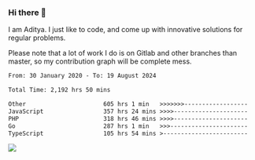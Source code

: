 ### Hi there 👋

I am Aditya. I just like to code, and come up with innovative solutions for regular problems.

Please note that a lot of work I do is on Gitlab and other branches than master, so my contribution graph will be complete mess.

<!--START_SECTION:waka-->

```txt
From: 30 January 2020 - To: 19 August 2024

Total Time: 2,192 hrs 50 mins

Other                      605 hrs 1 min   >>>>>>>------------------   27.59 %
JavaScript                 357 hrs 24 mins >>>>---------------------   16.30 %
PHP                        318 hrs 46 mins >>>>---------------------   14.54 %
Go                         287 hrs 1 min   >>>----------------------   13.09 %
TypeScript                 105 hrs 54 mins >------------------------   04.83 %
```

<!--END_SECTION:waka-->

![](https://komarev.com/ghpvc/?username=BrainBuzzer)
